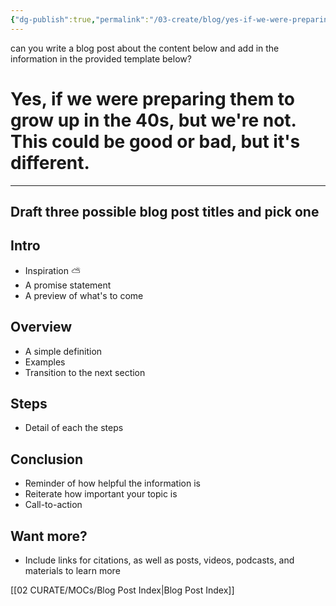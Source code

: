```yaml
---
{"dg-publish":true,"permalink":"/03-create/blog/yes-if-we-were-preparing-them-to-grow-up-in-the-40s-but-we-re-not-this-could-be-good-or-bad-but-it-s-different/"}
---
```



can you write a blog post about the content below and add in the information in the provided template below? 
# Yes, if we were preparing them to grow up in the 40s, but we're not. This could be good or bad, but it's different.

---
## Draft three possible blog post titles and pick one

## Intro
* Inspiration ⛅
* A promise statement
* A preview of what's to come

## Overview
* A simple definition
* Examples
* Transition to the next section

## Steps
* Detail of each the steps

## Conclusion
* Reminder of how helpful the information is
* Reiterate how important your topic is
* Call-to-action

## Want more?

- Include links for citations, as well as posts, videos, podcasts, and materials to learn more





[[02 CURATE/MOCs/Blog Post Index\|Blog Post Index]]